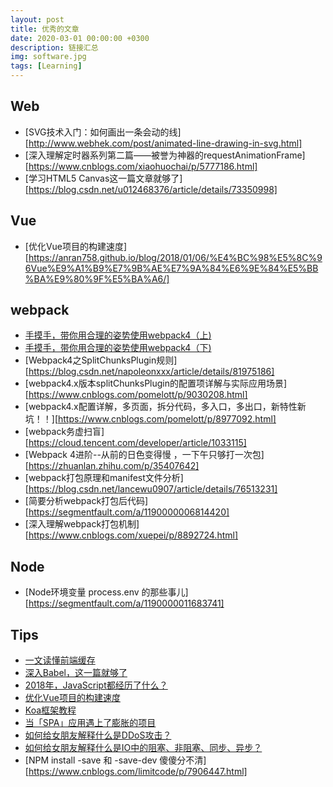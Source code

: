 ```yaml
---
layout: post
title: 优秀的文章
date: 2020-03-01 00:00:00 +0300
description: 链接汇总
img: software.jpg
tags: [Learning]
---
```


## Web
* [SVG技术入门：如何画出一条会动的线][http://www.webhek.com/post/animated-line-drawing-in-svg.html]
* [深入理解定时器系列第二篇——被誉为神器的requestAnimationFrame][https://www.cnblogs.com/xiaohuochai/p/5777186.html]
* [学习HTML5 Canvas这一篇文章就够了][https://blog.csdn.net/u012468376/article/details/73350998]


## Vue
* [优化Vue项目的构建速度][https://anran758.github.io/blog/2018/01/06/%E4%BC%98%E5%8C%96Vue%E9%A1%B9%E7%9B%AE%E7%9A%84%E6%9E%84%E5%BB%BA%E9%80%9F%E5%BA%A6/]


## webpack
* [手摸手，带你用合理的姿势使用webpack4（上)][url8]
* [手摸手，带你用合理的姿势使用webpack4（下)][url9]
* [Webpack4之SplitChunksPlugin规则][https://blog.csdn.net/napoleonxxx/article/details/81975186]
* [webpack4.x版本splitChunksPlugin的配置项详解与实际应用场景][https://www.cnblogs.com/pomelott/p/9030208.html]
* [webpack4.x配置详解，多页面，拆分代码，多入口，多出口，新特性新坑！！][https://www.cnblogs.com/pomelott/p/8977092.html]
* [webpack务虚扫盲][https://cloud.tencent.com/developer/article/1033115]
* [Webpack 4进阶--从前的日色变得慢 ，一下午只够打一次包][https://zhuanlan.zhihu.com/p/35407642]
* [webpack打包原理和manifest文件分析][https://blog.csdn.net/lancewu0907/article/details/76513231]
* [简要分析webpack打包后代码][https://segmentfault.com/a/1190000006814420]
* [深入理解webpack打包机制][https://www.cnblogs.com/xuepei/p/8892724.html]


## Node
* [Node环境变量 process.env 的那些事儿][https://segmentfault.com/a/1190000011683741]


## Tips
* [一文读懂前端缓存][url0]
* [深入Babel，这一篇就够了][url1]
* [2018年，JavaScript都经历了什么？][url2]
* [优化Vue项目的构建速度][url3]
* [Koa框架教程][url4]
* [当「SPA」应用遇上了膨胀的项目][url5]
* [如何给女朋友解释什么是DDoS攻击？][url6]
* [如何给女朋友解释什么是IO中的阻塞、非阻塞、同步、异步？][url7]
* [NPM install -save 和 -save-dev 傻傻分不清][https://www.cnblogs.com/limitcode/p/7906447.html]

[url0]: https://juejin.im/post/5c22ee806fb9a049fb43b2c5
[url1]: https://juejin.im/post/5c21b584e51d4548ac6f6c99
[url2]: https://blog.fundebug.com/2018/12/25/what-happens-in-2018-for-javascript/
[url3]: https://anran758.github.io/blog/2018/01/06/%E4%BC%98%E5%8C%96Vue%E9%A1%B9%E7%9B%AE%E7%9A%84%E6%9E%84%E5%BB%BA%E9%80%9F%E5%BA%A6/
[url4]: http://www.ruanyifeng.com/blog/2017/08/koa.html
[url5]: https://juejin.im/post/5c18b5f15188252dcb31072a#comment
[url6]: https://juejin.im/post/5c03fb706fb9a049cd53f1a4
[url7]: https://juejin.im/post/5b94e2995188255c5c45d0ec
[url8]: https://juejin.im/post/5b56909a518825195f499806
[url9]: https://juejin.im/post/5b5d6d6f6fb9a04fea58aabc